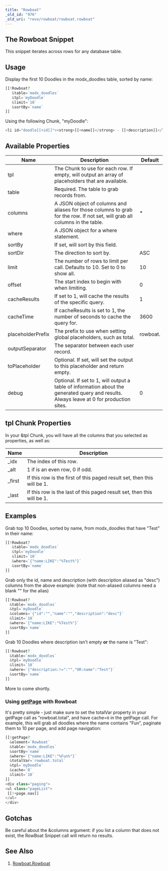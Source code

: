 ```yaml
---
title: "Rowboat"
_old_id: "976"
_old_uri: "revo/rowboat/rowboat.rowboat"
---
```


## The Rowboat Snippet

This snippet iterates across rows for any database table.

## Usage

Display the first 10 Doodles in the modx\_doodles table, sorted by name:

``` php
[[!Rowboat?
   &table=`modx_doodles`
   &tpl=`myDoodle`
   &limit=`10`
   &sortBy=`name`
]]
```

Using the following Chunk, "myDoodle":

``` php
<li id="doodle[[+id]]"><strong>[[+name]]</strong> - [[+description]]</li>
```

## Available Properties

| Name              | Description                                                                                                                              | Default  |
| ----------------- | ---------------------------------------------------------------------------------------------------------------------------------------- | -------- |
| tpl               | The Chunk to use for each row. If empty, will output an array of placeholders that are available.                                        |          |
| table             | Required. The table to grab records from.                                                                                                |          |
| columns           | A JSON object of columns and aliases for those columns to grab for the row. If not set, will grab all columns in the table.              | \*       |
| where             | A JSON object for a where statement.                                                                                                     |          |
| sortBy            | If set, will sort by this field.                                                                                                         |
| sortDir           | The direction to sort by.                                                                                                                | ASC      |
| limit             | The number of rows to limit per call. Defaults to 10. Set to 0 to show all.                                                              | 10       |
| offset            | The start index to begin with when limiting.                                                                                             | 0        |
| cacheResults      | If set to 1, will cache the results of the specific query.                                                                               | 1        |
| cacheTime         | If cacheResults is set to 1, the number of seconds to cache the query for.                                                               | 3600     |
| placeholderPrefix | The prefix to use when setting global placeholders, such as total.                                                                       | rowboat. |
| outputSeparator   | The separator between each user record.                                                                                                  |          |
| toPlaceholder     | Optional. If set, will set the output to this placeholder and return empty.                                                              |          |
| debug             | Optional. If set to 1, will output a table of information about the generated query and results. Always leave at 0 for production sites. | 0        |

## tpl Chunk Properties

In your &tpl Chunk, you will have all the columns that you selected as properties, as well as:

| Name    | Description                                                             |
| ------- | ----------------------------------------------------------------------- |
| \_idx   | The index of this row.                                                  |
| \_alt   | 1 if is an even row, 0 if odd.                                          |
| \_first | If this row is the first of this paged result set, then this will be 1. |
| \_last  | If this row is the last of this paged result set, then this will be 1.  |

## Examples

Grab top 10 Doodles, sorted by name, from modx\_doodles that have "Test" in their name:

``` php
[[!Rowboat?
   &table=`modx_doodles`
   &tpl=`myDoodle`
   &limit=`10`
   &where=`{"name:LIKE":"%Test%"}`
   &sortBy=`name`
]]
```

Grab only the id, name and description (with description aliased as "desc") columns from the above example: (note that non-aliased columns need a blank "" for the alias)

 ``` php
[[!Rowboat?
   &table=`modx_doodles`
   &tpl=`myDoodle`
   &columns=`{"id":"","name":"","description":"desc"}`
   &limit=`10`
   &where=`{"name:LIKE":"%Test%"}`
   &sortBy=`name`
]]
```

Grab 10 Doodles where description isn't empty **or** the name is "Test":

 ``` php
[[!Rowboat?
   &table=`modx_doodles`
   &tpl=`myDoodle`
   &limit=`10`
   &where=`{"description:!=":"","OR:name":"Test"}`
   &sortBy=`name`
]]
```

More to come shortly.

### Using [getPage](extras/getpage "getPage") with Rowboat

It's pretty simple - just make sure to set the totalVar property in your getPage call as "rowboat.total", and have cache=`0` in the getPage call. For example, this will grab all doodles where the name contains "Fun", paginate them to 10 per page, and add page navigation:

 ``` php
[[!getPage?
   &element=`Rowboat`
   &table=`modx_doodles`
   &sortBy=`name`
   &where=`{"name:LIKE":"%Fun%"}`
   &totalVar=`rowboat.total`
   &tpl=`myDoodle`
   &cache=`0`
   &limit=`10`
]]
<div class="paging">
<ul class="pageList">
  [[!+page.nav]]
</ul>
</div>
```

## Gotchas

Be careful about the &columns argument: if you list a column that does not exist, the RowBoat Snippet call will return no results.

## See Also

1. [Rowboat.Rowboat](extras/rowboat/rowboat.rowboat)
